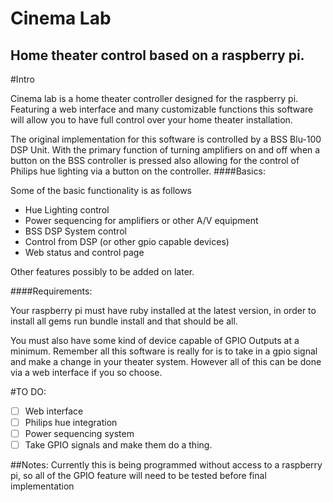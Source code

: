 # Cinema Lab
## Home theater control based on a raspberry pi.

#Intro

Cinema lab is a home theater controller designed for the raspberry pi. Featuring a web interface and many customizable functions this software will allow you to have full control
over your home theater installation.

The original implementation for this software is controlled by a BSS Blu-100 DSP Unit. With the primary function of turning amplifiers on and off when a button on the BSS controller is pressed
 also allowing for the control of Philips hue lighting via a button on the controller.
####Basics:

Some of the basic functionality is as follows

* Hue Lighting control
* Power sequencing for amplifiers or other A/V equipment
* BSS DSP System control
* Control from DSP (or other gpio capable devices)
* Web status and control page

Other features possibly to be added on later.

####Requirements:

Your raspberry pi must have ruby installed at the latest version, in order to install all gems run bundle install and that should be all.

You must also have some kind of device capable of GPIO Outputs at a minimum. Remember all this software is really for is to take in a gpio signal and make a change in your theater system. However
all of this can be done via a web interface if you so choose.


#TO DO:
- [ ] Web interface
- [ ] Philips hue integration
- [ ] Power sequencing system
- [ ] Take GPIO signals and make them do a thing.

##Notes:
Currently this is being programmed without access to a raspberry pi, so all of the GPIO feature will need to be tested before final implementation
